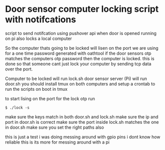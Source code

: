 # Door sensor computer locking script with notifcations
script to send notifcation using pushover api when door is opened running on pi also locks a local computer

So the computer thats going to be locked will lisen on the port we are using for a one time password generated
with oathtool if the door sensors otp matches the computers otp password then the computer is locked. this is done so that someone cant just lock your
computer by sending tcp data over the port.

Computer to be locked will run lock.sh
door sensor server (Pi) will run door.sh
you should install tmux on both computers and setup a crontab to run the scripts on boot in tmux

to start lising on the port for the lock otp run

```
$ ./lock -s
```

make sure the keys match in both door.sh and lock.sh
make sure the ip and port in door.sh is correct
make sure the port inside lock.sh matches the one in door.sh
make sure you set the right paths also

this is just a test i was doing messing around with gpio pins i dont know how reliable this is its more for messing around with a pi
